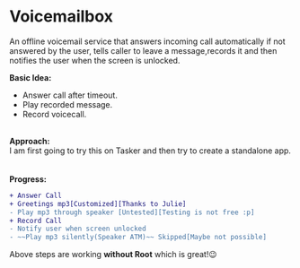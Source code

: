 # Voicemailbox
An offline voicemail service that answers incoming call automatically if not answered by the user, tells caller to leave a message,records it and then notifies the user when the screen is unlocked.

<b>Basic Idea:</b><br>
<ul>
  <li>Answer call after timeout.
  <li>Play recorded message.
  <li>Record voicecall.
  </ul> <br> 
<b>Approach:</b><br>
  I am first going to try this on Tasker and then try to create a standalone app.
  <br><br><br>
  <b>Progress:</b><br>


```diff
+ Answer Call
+ Greetings mp3[Customized][Thanks to Julie]
- Play mp3 through speaker [Untested][Testing is not free :p]
+ Record Call
- Notify user when screen unlocked
- ~~Play mp3 silently(Speaker ATM)~~ Skipped[Maybe not possible]
```
Above steps are working **without Root**  which is great!:wink: